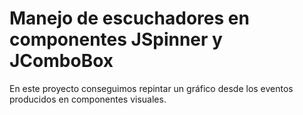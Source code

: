 # Manejo de escuchadores en componentes JSpinner y JComboBox

En este proyecto conseguimos repintar un gráfico desde los eventos producidos en componentes visuales.